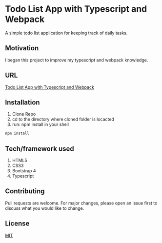 # Todo List App with Typescript and Webpack

A simple todo list application for keeping track of daily tasks.

## Motivation

I began this project to improve my typescript and webpack knowledge.

## URL

[Todo List App with Typescript and Webpack](https://fierce-anchorage-76525.herokuapp.com)

## Installation

1. Clone Repo
2. cd to the directory where cloned folder is locacted
3. run: npm install in your shell

```bash
npm install
```

## Tech/framework used

1. HTML5
2. CSS3
3. Bootstrap 4
4. Typescript

## Contributing

Pull requests are welcome. For major changes, please open an issue first to discuss what you would like to change.

## License

[MIT](https://choosealicense.com/licenses/mit/)

